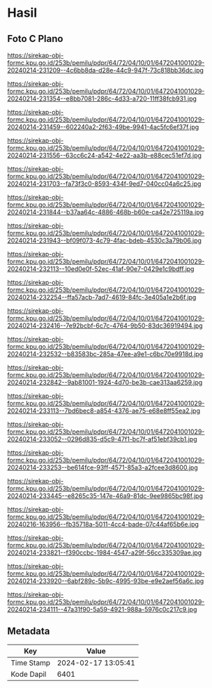 # Hasil

## Foto C Plano

https://sirekap-obj-formc.kpu.go.id/253b/pemilu/pdpr/64/72/04/10/01/6472041001029-20240214-231209--4c6bb8da-d28e-44c9-947f-73c818bb36dc.jpg

https://sirekap-obj-formc.kpu.go.id/253b/pemilu/pdpr/64/72/04/10/01/6472041001029-20240214-231354--e8bb7081-286c-4d33-a720-11ff38fcb931.jpg

https://sirekap-obj-formc.kpu.go.id/253b/pemilu/pdpr/64/72/04/10/01/6472041001029-20240214-231459--602240a2-2f63-49be-9941-4ac5fc6ef37f.jpg

https://sirekap-obj-formc.kpu.go.id/253b/pemilu/pdpr/64/72/04/10/01/6472041001029-20240214-231556--63cc6c24-a542-4e22-aa3b-e88cec51ef7d.jpg

https://sirekap-obj-formc.kpu.go.id/253b/pemilu/pdpr/64/72/04/10/01/6472041001029-20240214-231703--fa73f3c0-8593-434f-9ed7-040cc04a6c25.jpg

https://sirekap-obj-formc.kpu.go.id/253b/pemilu/pdpr/64/72/04/10/01/6472041001029-20240214-231844--b37aa64c-4886-468b-b60e-ca42e725119a.jpg

https://sirekap-obj-formc.kpu.go.id/253b/pemilu/pdpr/64/72/04/10/01/6472041001029-20240214-231943--bf09f073-4c79-4fac-bdeb-4530c3a79b06.jpg

https://sirekap-obj-formc.kpu.go.id/253b/pemilu/pdpr/64/72/04/10/01/6472041001029-20240214-232113--10ed0e0f-52ec-41af-90e7-0429e1c9bdff.jpg

https://sirekap-obj-formc.kpu.go.id/253b/pemilu/pdpr/64/72/04/10/01/6472041001029-20240214-232254--ffa57acb-7ad7-4619-84fc-3e405a1e2b6f.jpg

https://sirekap-obj-formc.kpu.go.id/253b/pemilu/pdpr/64/72/04/10/01/6472041001029-20240214-232416--7e92bcbf-6c7c-4764-9b50-83dc36919494.jpg

https://sirekap-obj-formc.kpu.go.id/253b/pemilu/pdpr/64/72/04/10/01/6472041001029-20240214-232532--b83583bc-285a-47ee-a9e1-c6bc70e9918d.jpg

https://sirekap-obj-formc.kpu.go.id/253b/pemilu/pdpr/64/72/04/10/01/6472041001029-20240214-232842--9ab81001-1924-4d70-be3b-cae313aa6259.jpg

https://sirekap-obj-formc.kpu.go.id/253b/pemilu/pdpr/64/72/04/10/01/6472041001029-20240214-233113--7bd6bec8-a854-4376-ae75-e68e8ff55ea2.jpg

https://sirekap-obj-formc.kpu.go.id/253b/pemilu/pdpr/64/72/04/10/01/6472041001029-20240214-233052--0296d835-d5c9-47f1-bc7f-af51ebf39cb1.jpg

https://sirekap-obj-formc.kpu.go.id/253b/pemilu/pdpr/64/72/04/10/01/6472041001029-20240214-233253--be614fce-93ff-4571-85a3-a2fcee3d8600.jpg

https://sirekap-obj-formc.kpu.go.id/253b/pemilu/pdpr/64/72/04/10/01/6472041001029-20240214-233445--e8265c35-147e-46a9-81dc-9ee9865bc98f.jpg

https://sirekap-obj-formc.kpu.go.id/253b/pemilu/pdpr/64/72/04/10/01/6472041001029-20240216-163956--fb35718a-5011-4cc4-bade-07c44af65b6e.jpg

https://sirekap-obj-formc.kpu.go.id/253b/pemilu/pdpr/64/72/04/10/01/6472041001029-20240214-233821--f390ccbc-1984-4547-a29f-56cc335309ae.jpg

https://sirekap-obj-formc.kpu.go.id/253b/pemilu/pdpr/64/72/04/10/01/6472041001029-20240214-233920--6abf289c-5b9c-4995-93be-e9e2aef56a6c.jpg

https://sirekap-obj-formc.kpu.go.id/253b/pemilu/pdpr/64/72/04/10/01/6472041001029-20240214-234111--47a31f90-5a59-4921-988a-5976c0c217c9.jpg


## Metadata

| Key        | Value               |
| ---------- | ------------------- |
| Time Stamp | 2024-02-17 13:05:41 |
| Kode Dapil | 6401                |



